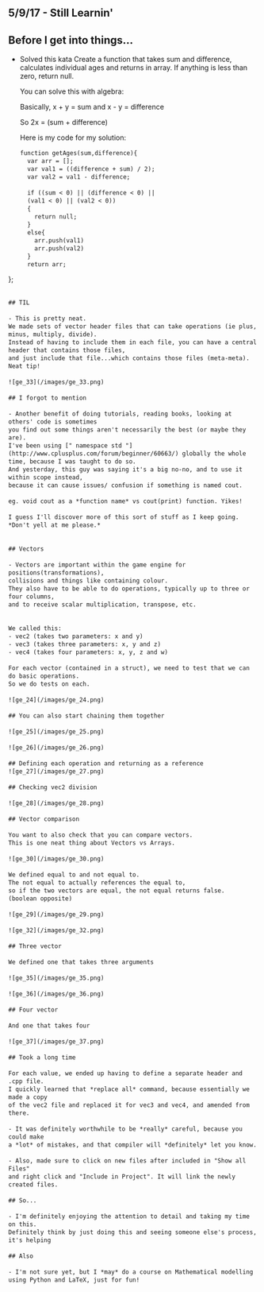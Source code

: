 ## 5/9/17 - Still Learnin'


## Before I get into things...

- Solved this kata 
  Create a function that takes sum and difference, 
  calculates individual ages and returns in array.
  If anything is less than zero, return null.
  
  You can solve this with algebra:
  
  Basically, 
  x + y = sum 
  and
  x - y = difference
  
  So 2x = (sum + difference)
  
  Here is my code for my solution:
  
  ```
  function getAges(sum,difference){
    var arr = [];
    var val1 = ((difference + sum) / 2);
    var val2 = val1 - difference;
    
    if ((sum < 0) || (difference < 0) || 
    (val1 < 0) || (val2 < 0))
    {
      return null;
    }
    else{
      arr.push(val1)
      arr.push(val2)
    }
    return arr;
};

  ```
  
## TIL

- This is pretty neat. 
  We made sets of vector header files that can take operations (ie plus, minus, multiply, divide).
  Instead of having to include them in each file, you can have a central header that contains those files,
  and just include that file...which contains those files (meta-meta). 
  Neat tip!
  
  ![ge_33](/images/ge_33.png)
  
## I forgot to mention

- Another benefit of doing tutorials, reading books, looking at others' code is sometimes
  you find out some things aren't necessarily the best (or maybe they are).
  I've been using [" namespace std "](http://www.cplusplus.com/forum/beginner/60663/) globally the whole time, because I was taught to do so.
  And yesterday, this guy was saying it's a big no-no, and to use it within scope instead,
  because it can cause issues/ confusion if something is named cout.
  
  eg. void cout as a *function name* vs cout(print) function. Yikes!
  
  I guess I'll discover more of this sort of stuff as I keep going. *Don't yell at me please.*
  
  
## Vectors

- Vectors are important within the game engine for positions(transformations),
  collisions and things like containing colour. 
  They also have to be able to do operations, typically up to three or four columns,
  and to receive scalar multiplication, transpose, etc.
  
  
We called this:
- vec2 (takes two parameters: x and y)
- vec3 (takes three parameters: x, y and z)
- vec4 (takes four parameters: x, y, z and w)

For each vector (contained in a struct), we need to test that we can do basic operations.
So we do tests on each.

![ge_24](/images/ge_24.png)

## You can also start chaining them together

![ge_25](/images/ge_25.png)
 
![ge_26](/images/ge_26.png)

## Defining each operation and returning as a reference
![ge_27](/images/ge_27.png)

## Checking vec2 division

![ge_28](/images/ge_28.png)
  
## Vector comparison

You want to also check that you can compare vectors. 
This is one neat thing about Vectors vs Arrays.

![ge_30](/images/ge_30.png)

We defined equal to and not equal to.
The not equal to actually references the equal to,
so if the two vectors are equal, the not equal returns false.
(boolean opposite)

![ge_29](/images/ge_29.png)

![ge_32](/images/ge_32.png)

## Three vector 

We defined one that takes three arguments

![ge_35](/images/ge_35.png)

![ge_36](/images/ge_36.png)  
  
## Four vector

And one that takes four

![ge_37](/images/ge_37.png)

## Took a long time

For each value, we ended up having to define a separate header and .cpp file.
I quickly learned that *replace all* command, because essentially we made a copy
of the vec2 file and replaced it for vec3 and vec4, and amended from there.

- It was definitely worthwhile to be *really* careful, because you could make  
  a *lot* of mistakes, and that compiler will *definitely* let you know. 
  
- Also, made sure to click on new files after included in "Show all Files"
  and right click and "Include in Project". It will link the newly created files.
  
## So...

- I'm definitely enjoying the attention to detail and taking my time on this. 
  Definitely think by just doing this and seeing someone else's process, it's helping
  
## Also

- I'm not sure yet, but I *may* do a course on Mathematical modelling using Python and LaTeX, just for fun!


  
